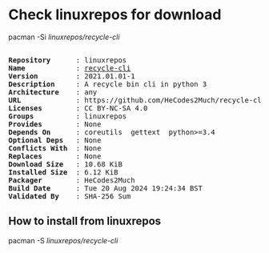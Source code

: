 # Check linuxrepos for download

pacman -Si *linuxrepos/recycle-cli*

<div class="highlight"><pre class="highlight"><text>
<b>Repository</b>      : linuxrepos
<b>Name</b>            : <a href="../../x86_64/recycle-cli-2021.01.01-1-any.pkg.tar.zst">recycle-cli</a>
<b>Version</b>         : 2021.01.01-1
<b>Description</b>     : A recycle bin cli in python 3
<b>Architecture</b>    : any
<b>URL</b>             : https://github.com/HeCodes2Much/recycle-cli/
<b>Licenses</b>        : CC BY-NC-SA 4.0
<b>Groups</b>          : linuxrepos
<b>Provides</b>        : None
<b>Depends On</b>      : coreutils  gettext  python>=3.4
<b>Optional Deps</b>   : None
<b>Conflicts With</b>  : None
<b>Replaces</b>        : None
<b>Download Size</b>   : 10.68 KiB
<b>Installed Size</b>  : 6.12 KiB
<b>Packager</b>        : HeCodes2Much <wayne6324@gmail.com>
<b>Build Date</b>      : Tue 20 Aug 2024 19:24:34 BST
<b>Validated By</b>    : SHA-256 Sum
</text></pre></div>

## How to install from linuxrepos

pacman -S *linuxrepos/recycle-cli*

